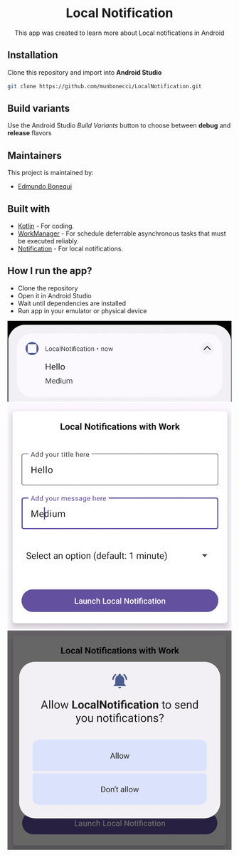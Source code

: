 <h1 align="center">Local Notification</h1> 

<p align="center">
This app was created to learn more about Local notifications in Android
</p>

## Installation

Clone this repository and import into **Android Studio**

```bash
git clone https://github.com/munbonecci/LocalNotification.git
```

## Build variants

Use the Android Studio *Build Variants* button to choose between **debug** and **release**
flavors

## Maintainers

This project is maintained by:

* [Edmundo Bonequi](http://github.com/munbonecci)

## Built with

- [Kotlin](https://kotlinlang.org/) - For coding.
- [WorkManager](https://developer.android.com/jetpack/androidx/releases/work) - For schedule deferrable 
asynchronous tasks that must be executed reliably.
- [Notification](https://developer.android.com/develop/ui/views/notifications/build-notification) - For local notifications.

## How I run the app?

- Clone the repository
- Open it in Android Studio
- Wait until dependencies are installed
- Run app in your emulator or physical device

![App Screens](app/app-image.png)
![App Screens](app/app-image2.png)
![App Screens](app/app-image3.png)